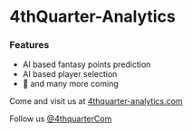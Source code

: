 # 4thQuarter-Analytics

### Features
  - AI based fantasy points prediction
  - AI based player selection
  - 🌈 and many more coming 

Come and visit us at [4thquarter-analytics.com ](http://4thquarter-analytics.com)

Follow us [@4thquarterCom ](https://twitter.com/4thquarterCom)
